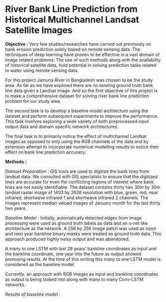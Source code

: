 # River Bank Line Prediction from Historical Multichannel Landsat Satellite Images

**Objective :** Very few studies/researches have carried out previously on bank erosion prediction solely based on remote sensing data. The techniques of deep learning have proven to be effective in a vast domain of image related problems. The use of such methods along with the availability of historical satellite data, hold potential in solving prediction tasks related to water using remote sensing data. 

For this project Jamuna River in Bangladesh was chosen to be the study area. As far as we have explored there are no existing ground truth bank line data given a Landsat image. And so the first objective of this project is to make a comprehensive dataset for solving river bank line prediction problem for our study area. 

The second task is to develop a baseline model architecture using the dataset and perform subsequent experiments to improve the performance. This task involves exploring a wide variety of both preprocessed input output data and domain specific network architectures.

The final task is to primarily notice the effect of multichannel Landsat images as opposed to only using the RGB channels of the data and by extension attempt to incorporate numerical modelling results to notice their effect on bank line prediction accuracy.

**Methods :**

*Dataset Preparation :*
GIS tools are used to digitize the bank lines from landsat data. We consulted with GIS specialists to ensure that the digitized lines are accurate for even the conflicting regions of interest where bank lines are not easily identifiable. The dataset contains thirty two 30m by 30m landsat raster image of 1403 by 2638 resolution with blue, green, red, near infrared, shortwave infrared 1 and shortwave infrared 2 channels. The images represent median valued images of January month for the last thirty two years. 

*Baseline Model :*
Initially, automatically detected edges from image processing were used as ground truth labels as data and an u-net like architecture as the network. A 256 by 256 image patch was used as input and next year bankline binary masks were treated as ground truth data. This approach produced highly noisy output and was abandoned.

A many to one LSTM with last 28 years’ bankline coordinates as input and the bankline coordinate, one year into the future as output showed promising results. At the time of this writing this many to one LSTM model is considered as the baseline model. 

Currently, an approach with RGB images as input and bankline coordinates as output is being looked into along with many to many Conv-LSTM networks.

*Results of baseline model :*
